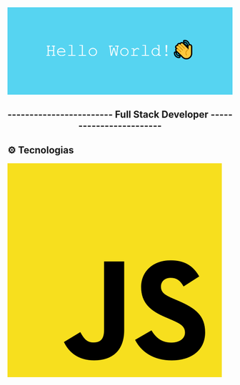 <img src='./media/banner.png'/>

<h2 align='center'>------------------------ Full Stack Developer ------------------------</h2>

## ⚙ Tecnologias

![JavaScript](./media/javascript.png)
